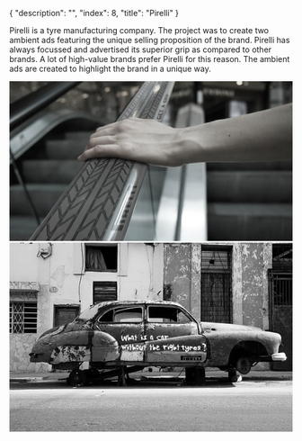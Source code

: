 {
  "description": "",
  "index": 8,
  "title": "Pirelli"
}

Pirelli is a tyre manufacturing company. The project was to create two ambient ads featuring the unique selling proposition of the brand. Pirelli has always focussed and advertised its superior grip as compared to other brands. A lot of high-value brands prefer Pirelli for this reason. The ambient ads are created to highlight the brand in a unique way.

![](assets/img2.jpg)
![](assets/img1.jpg)